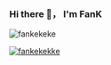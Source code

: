 ### Hi there 👋， I'm FanK

<p align="left"> <img src="https://komarev.com/ghpvc/?username=fankekeke&label=Profile%20views&color=0e75b6&style=flat" alt="fankekeke" /> </p>

<p align="left"> <a href="https://github.com/ryo-ma/github-profile-trophy"><img src="https://github-profile-trophy.vercel.app/?username=fankekekke" alt="fankekekke" /></a> </p>

<!--
**Fankekeke/Fankekeke** is a ✨ _special_ ✨ repository because its `README.md` (this file) appears on your GitHub profile.

Here are some ideas to get you started:

- 🔭 I’m currently working on ...
- 🌱 I’m currently learning ...
- 👯 I’m looking to collaborate on ...
- 🤔 I’m looking for help with ...
- 💬 Ask me about ...
- 📫 How to reach me: ...
- 😄 Pronouns: ...
- ⚡ Fun fact: ...
-->

